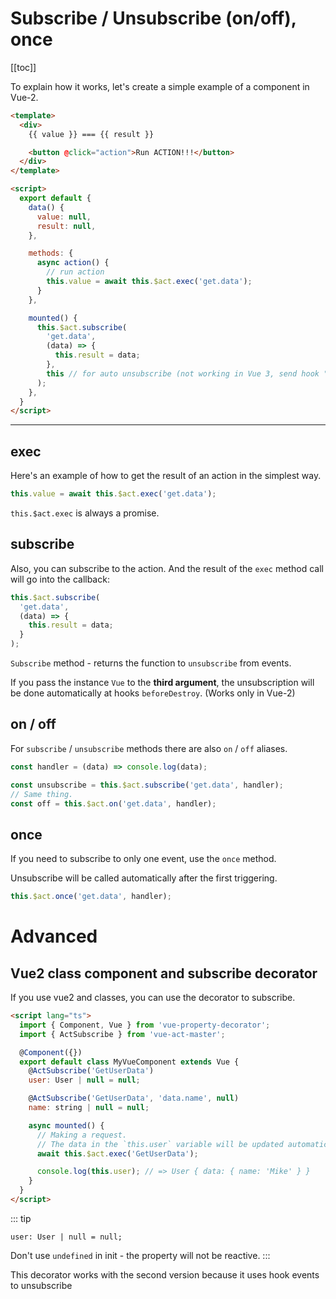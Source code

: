 # Subscribe / Unsubscribe (on/off), once

[[toc]]

To explain how it works, let's create a simple example of a component in Vue-2.

```html
<template>
  <div>
    {{ value }} === {{ result }}

    <button @click="action">Run ACTION!!!</button>
  </div>
</template>

<script>
  export default {
    data() {
      value: null,
      result: null,
    },

    methods: {
      async action() {
        // run action
        this.value = await this.$act.exec('get.data');
      }
    },

    mounted() {
      this.$act.subscribe(
        'get.data',
        (data) => {
          this.result = data;
        },
        this // for auto unsubscribe (not working in Vue 3, send hook "onUnmounted")
      );
    },
  }
</script>
```

---

## exec

Here's an example of how to get the result of an action in the simplest way.

```ts
this.value = await this.$act.exec('get.data');
```

`this.$act.exec` is always a promise.

## subscribe

Also, you can subscribe to the action.
And the result of the `exec` method call will go into the callback:

```ts
this.$act.subscribe(
  'get.data',
  (data) => {
    this.result = data;
  }
);
```

`Subscribe` method - returns the function to `unsubscribe` from events.

If you pass the instance `Vue` to the **third argument**, the unsubscription will be done automatically at hooks `beforeDestroy`. (Works only in Vue-2)


## on / off

For `subscribe` / `unsubscribe` methods there are also `on` / `off` aliases.

```ts
const handler = (data) => console.log(data);

const unsubscribe = this.$act.subscribe('get.data', handler);
// Same thing.
const off = this.$act.on('get.data', handler);
```

## once

If you need to subscribe to only one event, use the `once` method.

Unsubscribe will be called automatically after the first triggering.

```ts
this.$act.once('get.data', handler);
```

# Advanced

## Vue2 class component and subscribe decorator

If you use vue2 and classes, you can use the decorator to subscribe.

```html
<script lang="ts">
  import { Component, Vue } from 'vue-property-decorator';
  import { ActSubscribe } from 'vue-act-master';

  @Component({})
  export default class MyVueComponent extends Vue {
    @ActSubscribe('GetUserData')
    user: User | null = null;

    @ActSubscribe('GetUserData', 'data.name', null)
    name: string | null = null;

    async mounted() {
      // Making a request.
      // The data in the `this.user` variable will be updated automatically.
      await this.$act.exec('GetUserData');

      console.log(this.user); // => User { data: { name: 'Mike' } }
    }
  }
</script>
```

::: tip
```
user: User | null = null;
```
Don't use `undefined` in init - the property will not be reactive.
:::

This decorator works with the second version because it uses hook events to unsubscribe
